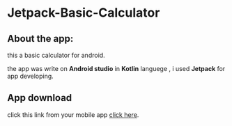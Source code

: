 # Jetpack-Basic-Calculator

## About the app:
this a basic calculator for android.

the app was write on **Android studio** in **Kotlin** languege , i used **Jetpack** for app developing.

## App download
click this link from your mobile app [click here](https://github.com/nikaloamashvili/Jetpack-Basic-Calculator/blob/main/app-debug.apk).
